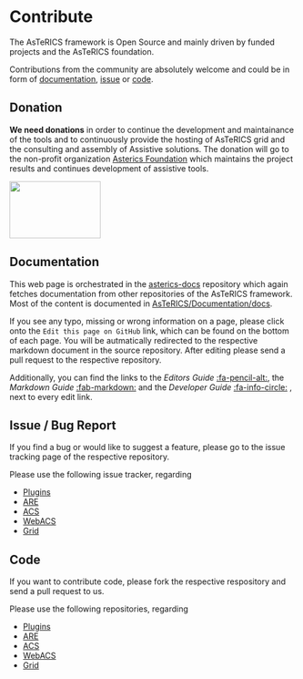 # Contribute

The AsTeRICS framework is Open Source and mainly driven by funded projects and the AsTeRICS foundation.

Contributions from the community are absolutely welcome and could be in form of [documentation](#documentation), [issue](#issue-bug-report) or [code](#code).

## Donation

**We need donations** in order to continue the development and maintainance of the tools and to continuously provide the hosting of AsTeRICS grid and the consulting and assembly of Assistive solutions. The donation will go to the non-profit organization [Asterics Foundation](https://www.asterics-foundation.org/) which maintains the project results and continues development of assistive tools.

<div><a title="S](https://www.asterics-foundation.org/)upport AsTeRICS Foundation on betterplace.org!" target="_blank" href="https://www.betterplace.at/development-of-open-source-assistive-technologies/donate"><img style="border:0px" alt="" src="https://betterplace-assets.betterplace.org/static-images/projects/donation-button-en.png" width="160" height="100"></a>
</div>

## Documentation

This web page is orchestrated in the [asterics-docs](https://github.com/asterics/asterics-docs) repository which again fetches documentation from other repositories of the AsTeRICS framework. Most of the content is documented in [AsTeRICS/Documentation/docs](https://github.com/asterics/AsTeRICS/tree/pre-3.1/Documentation/docs).

If you see any typo, missing or wrong information on a page, please click onto the `Edit this page on GitHub` link, which can be found on the bottom of each page.
You will be autmatically redirected to the respective markdown document in the source repository.
After editing please send a pull request to the respective repository.

Additionally, you can find the links to the _Editors Guide_ [:fa-pencil-alt:](/guide/editor.html), the _Markdown Guide_ [:fab-markdown:](/guide/markdown.html) and the _Developer Guide_ [:fa-info-circle:](/guide/docs.html) , next to every edit link.

## Issue / Bug Report

If you find a bug or would like to suggest a feature, please go to the issue tracking page of the respective repository.

Please use the following issue tracker, regarding

- [Plugins](https://github.com/asterics/AsTeRICS/issues)
- [ARE](https://github.com/asterics/AsTeRICS/issues)
- [ACS](https://github.com/asterics/AsTeRICS/issues)
- [WebACS](https://github.com/asterics/WebACS/issues)
- [Grid](https://github.com/asterics/AsTeRICS-Grid/issues)

## Code

If you want to contribute code, please fork the respective respository and send a pull request to us.

Please use the following repositories, regarding

- [Plugins](https://github.com/asterics/AsTeRICS/)
- [ARE](https://github.com/asterics/AsTeRICS/)
- [ACS](https://github.com/asterics/AsTeRICS/)
- [WebACS](https://github.com/asterics/WebACS/)
- [Grid](https://github.com/asterics/AsTeRICS-Grid/)
